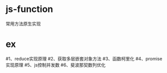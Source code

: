 # js-function
常用方法原生实现

# ex
#1、reduce实现原理
#2、获取多层嵌套对象方法
#3、函数柯里化
#4、promise实现原理
#5、js控制并发数
#6、斐波那契数列优化

